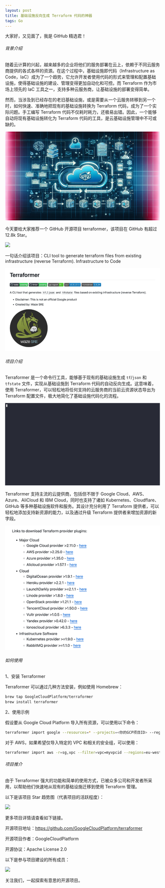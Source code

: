 ```yaml
---
layout: post
title: 基础设施反向生成 Terraform 代码的神器
tags: Go
---
```


大家好，又见面了，我是 GitHub 精选君！

###### 背景介绍

随着云计算的兴起，越来越多的企业将他们的服务部署在云上，依赖于不同云服务商提供的各式各样的资源。在这个过程中，基础设施即代码（Infrastructure as Code，IaC）成为了一个趋势，它允许开发者使用代码的形式来管理和配置基础设施，使得基础设施的建设、管理变得更加自动化和可控。而 Terraform 作为市场上领先的 IaC 工具之一，支持多种云服务商，让基础设施的部署变得简单。

然而，当涉及到已经存在的老旧基础设施，或是需要从一个云服务转移到另一个时，如何快速、准确地把现有的基础设施转换为 Terraform 代码，成为了一个实际问题。手工编写 Terraform 代码不仅耗时耗力，还极易出错。因此，一个能够自动将现有基础设施转化为 Terraform 代码的工具，是云基础设施管理中不可或缺的。

![](https://raw.githubusercontent.com/ZhuPeng/pic/master/mac/compress_tmp-9fdcf6535dac17efd25b728cac4650bb.png)

今天要给大家推荐一个 GitHub 开源项目 terraformer，该项目在 GitHub 有超过 12.8k Star。

![](https://stats.deeptrain.net/repo/GoogleCloudPlatform/terraformer/?theme=light)

一句话介绍该项目：CLI tool to generate terraform files from existing infrastructure (reverse Terraform). Infrastructure to Code

![](https://raw.githubusercontent.com/ZhuPeng/pic/master/images/compress_image-20241207225806595.png)


###### 项目介绍

Terraformer 是一个命令行工具，能够基于现有的基础设施生成 `tf`/`json` 和 `tfstate` 文件，实现从基础设施到 Terraform 代码的自动反向生成。这意味着，使用 Terraformer，可以轻松地将任何支持的云服务商的当前云资源状态导出为 Terraform 配置文件，极大地简化了基础设施代码化的流程。

![](https://raw.githubusercontent.com/ZhuPeng/pic/master/images/terraformer.demo.gif)

Terraformer 支持主流的云提供商，包括但不限于 Google Cloud、AWS、Azure、AliCloud 和 IBM Cloud，同时也支持了诸如 Kubernetes、Cloudflare、GitHub 等多种基础设施软件和服务。其设计充分利用了 Terraform 提供者，可以轻松地添加支持新资源的能力，以及通过升级 Terraform 提供者来增加资源的新字段。

![](https://raw.githubusercontent.com/ZhuPeng/pic/master/images/compress_image-20241207230340935.png)

###### 如何使用

1、安装 Terraformer

Terraformer 可以通过几种方法安装，例如使用 Homebrew：

```bash
brew tap GoogleCloudPlatform/terraformer
brew install terraformer
```

2、使用示例

假设要从 Google Cloud Platform 导入所有资源，可以使用以下命令：

```bash
terraformer import google --resources=* --projects=<你的GCP项目ID> --regions=<地区>
```

对于 AWS，如果希望仅导入特定的 VPC 和相关的安全组，可以使用：

```bash
terraformer import aws -r=sg,vpc --filter=vpc=myvpcid --regions=eu-west-1
```

###### 项目推介

由于 Terraformer 强大的功能和简单的使用方式，已被众多公司和开发者所采用，以帮助他们快速地从现有的基础设施迁移到使用 Terraform 管理。

以下是该项目 Star 趋势图（代表项目的活跃程度）：

![](https://api.star-history.com/svg?repos=GoogleCloudPlatform/terraformer&type=Timeline)

更多项目详情请查看如下链接。

开源项目地址：https://github.com/GoogleCloudPlatform/terraformer 

开源项目作者：GoogleCloudPlatform

开源协议：Apache License 2.0

以下是参与项目建设的所有成员：

![](https://contrib.rocks/image?repo=GoogleCloudPlatform/terraformer)

关注我们，一起探索有意思的开源项目。

